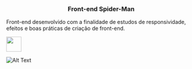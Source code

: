 <h3 align="center">
  Front-end Spider-Man
</h3>

Front-end desenvolvido com a finalidade de estudos de responsividade, efeitos e boas práticas de criação de front-end.

<img src="https://i.pinimg.com/originals/ef/79/4a/ef794ae755a26aa16bcb54d9022eab32.jpg" width="40" />

![Alt Text](demo.gif)
